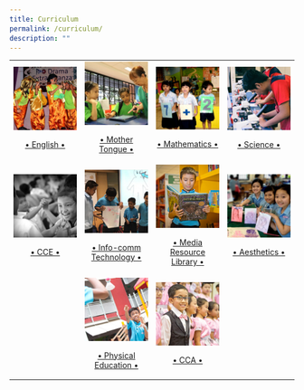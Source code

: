 ```yaml
---
title: Curriculum
permalink: /curriculum/
description: ""
---
```

<table>
	<tr>
		<td width="25%">
			<a href="/curriculum/english-language">
				<img src="/images/EL%20(1).jpg"/>
				<br>
				<p align="center">• English •</p>
			</a>
		</td>
		<td width="25%">
			<a href="/curriculum/mother-tongue/chinese">
				<img src="/images/MT.jpg"/>
				<br>
				<p align="center">• Mother Tongue •</p>
			</a>
		</td>
		<td width="25%">
			<a href="/curriculum/mathematics">
				<img src="/images/MA.jpg"/>
				<br>
				<p align="center">• Mathematics •</p>
			</a>
		</td>
		<td width="25%">
			<a href="/curriculum/science">
				<img src="/images/SC.jpg"/>
				<br>
				<p align="center">• Science •</p>
			</a>
		</td>
	</tr>
	<tr>
		<td width="25%">
			<a href="/curriculum/character-and-citizenship-education-cce">
				<img src="/images/CCE.jpg"/>
				<br>
				<p align="center">• CCE •</p>
			</a>
		</td>
				<td width="25%">
			<a href="/curriculum/ict-n-mrl/info-comm-technology">
				<img src="/images/ICT.jpg"/>
				<br>
				<p align="center">• Info-comm Technology •</p>
			</a>
		</td>
		<td width="25%">
			<a href="/curriculum/ict-n-mrl/media-recource-library-kip-hub">
				<img src="/images/MRL.jpg"/>
				<br>
				<p align="center">• Media Resource Library •</p>
			</a>
		</td>
		<td width="25%">
			<a href="/curriculum/aesthetics">
				<img src="/images/Aes.jpg"/>
				<br>
				<p align="center">• Aesthetics •</p>
			</a>
		</td>
	</tr>
	<tr>
		<td width="25%">
		</td>
		<td width="25%">
			<a href="/curriculum/physical-education">
				<img src="/images/PE.jpg"/>
				<br>
				<p align="center">• Physical Education •</p>
			</a>
		</td>
		<td width="25%">
			<a href="/curriculum/cca">
				<img src="/images/CCA%20(1).jpg"/>
				<br>
				<p align="center">• CCA •</p>
			</a>
		</td>
		<td width="25%">
		</td>
	</tr>
</table>